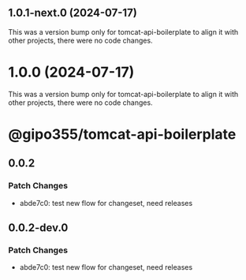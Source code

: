 ## 1.0.1-next.0 (2024-07-17)

This was a version bump only for tomcat-api-boilerplate to align it with other projects, there were no code changes.

# 1.0.0 (2024-07-17)

This was a version bump only for tomcat-api-boilerplate to align it with other projects, there were no code changes.

# @gipo355/tomcat-api-boilerplate

## 0.0.2

### Patch Changes

- abde7c0: test new flow for changeset, need releases

## 0.0.2-dev.0

### Patch Changes

- abde7c0: test new flow for changeset, need releases

